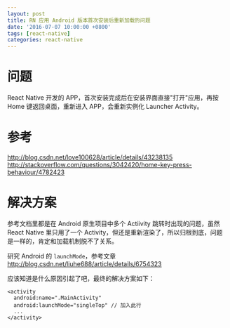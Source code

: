 ```yaml
---
layout: post
title: RN 应用 Android 版本首次安装后重新加载的问题
date: '2016-07-07 10:00:00 +0800'
tags: [react-native]
categories: react-native
---
```


# 问题

React Native 开发的 APP，首次安装完成后在安装界面直接"打开"应用，再按 Home 键返回桌面，重新进入 APP，会重新实例化 Launcher Activity。

# 参考

<http://blog.csdn.net/love100628/article/details/43238135> <http://stackoverflow.com/questions/3042420/home-key-press-behaviour/4782423>

# 解决方案

参考文档里都是在 Android 原生项目中多个 Actiivity 跳转时出现的问题，虽然 React Native 里只用了一个 Activity，但还是重新渲染了，所以归根到底，问题是一样的，肯定和加载机制脱不了关系。

研究 Android 的 `launchMode`，参考文章 <http://blog.csdn.net/liuhe688/article/details/6754323>

应该知道是什么原因引起了吧，最终的解决方案如下：

```
<activity
  android:name=".MainActivity"
  android:launchMode="singleTop" // 加入此行
  ...
</activity>
```

